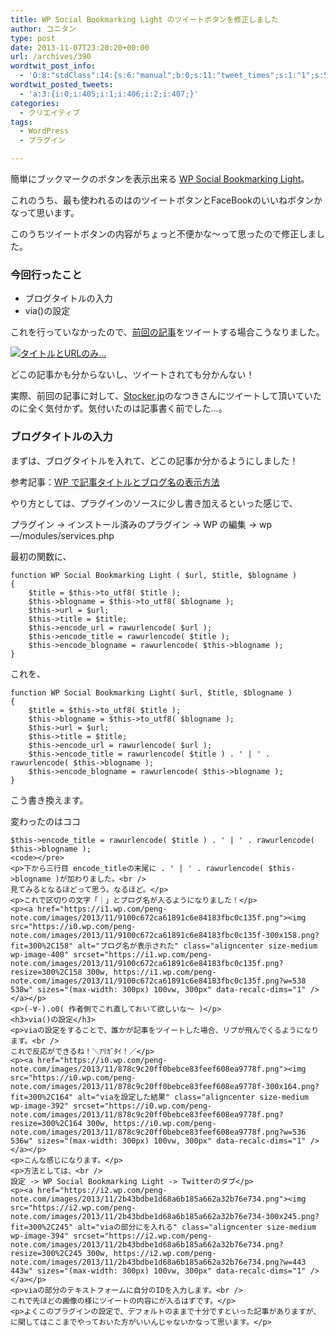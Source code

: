 ```yaml
---
title: WP Social Bookmarking Light のツイートボタンを修正しました
author: コニタン
type: post
date: 2013-11-07T23:20:20+00:00
url: /archives/390
wordtwit_post_info:
  - 'O:8:"stdClass":14:{s:6:"manual";b:0;s:11:"tweet_times";s:1:"1";s:5:"delay";s:2:"15";s:7:"enabled";s:1:"1";s:10:"separation";i:60;s:7:"version";s:5:"3.0.3";s:14:"tweet_template";b:0;s:6:"status";i:2;s:6:"result";a:0:{}s:13:"tweet_counter";i:4;s:13:"tweet_log_ids";a:3:{i:0;i:405;i:1;i:406;i:2;i:407;}s:9:"hash_tags";a:0:{}s:8:"accounts";a:1:{i:0;s:6:"skd_nw";}s:4:"text";s:122:"Blog更新  投稿:  Social Bookmarking Lightのツイートボタンの設定を見直した - http://tinyurl.com/ocn3r74";}'
wordtwit_posted_tweets:
  - 'a:3:{i:0;i:405;i:1;i:406;i:2;i:407;}'
categories:
  - クリエイティブ
tags:
  - WordPress
  - プラグイン

---
```

簡単にブックマークのボタンを表示出来る <a href="http://wordpress.org/plugins/wp---/" target="_blank">WP Social Bookmarking Light</a>。
  
これのうち、最も使われるのはのツイートボタンとFaceBookのいいねボタンかなって思います。

このうちツイートボタンの内容がちょっと不便かな～って思ったので修正しました。

<!--more-->

### 今回行ったこと

  * ブログタイトルの入力
  * via()の設定

これを行っていなかったので、<a href="http://peng-note.com/archives/374" target="_blank">前回の記事</a>をツイートする場合こうなりました。

[<img src="https://i1.wp.com/peng-note.com/images/2013/11/8cfcb82718c8ab960fa668866e49b329-300x170.png?fit=300%2C170" alt="タイトルとURLのみ…" class="aligncenter size-medium wp-image-401" srcset="https://i0.wp.com/peng-note.com/images/2013/11/8cfcb82718c8ab960fa668866e49b329.png?resize=300%2C170 300w, https://i0.wp.com/peng-note.com/images/2013/11/8cfcb82718c8ab960fa668866e49b329.png?w=544 544w" sizes="(max-width: 300px) 100vw, 300px" data-recalc-dims="1" />][1]

どこの記事かも分からないし、ツイートされても分かんない！
  
実際、前回の記事に対して、<a href="http://stocker.jp/" target="_blank">Stocker.jp</a>のなつきさんにツイートして頂いていたのに全く気付かず。気付いたのは記事書く前でした…。

### ブログタイトルの入力

まずは、ブログタイトルを入れて、どこの記事か分かるようにしました！

参考記事：<a href="http://gucciz03.com/twitibl-1311" target="_blank">WP で記事タイトルとブログ名の表示方法</a>

やり方としては、プラグインのソースに少し書き加えるといった感じで、
  
プラグイン -> インストール済みのプラグイン -> WP の編集 -> wp&#8212;/modules/services.php

最初の関数に、

    
    function WP Social Bookmarking Light ( $url, $title, $blogname )
    {
        $title = $this->to_utf8( $title );
        $this->blogname = $this->to_utf8( $blogname );
        $this->url = $url;
        $this->title = $title;
        $this->encode_url = rawurlencode( $url );
        $this->encode_title = rawurlencode( $title );
        $this->encode_blogname = rawurlencode( $this->blogname );
    }
    

これを、

    
    function WP Social Bookmarking Light( $url, $title, $blogname )
    {
        $title = $this->to_utf8( $title );
        $this->blogname = $this->to_utf8( $blogname );
        $this->url = $url;
        $this->title = $title;
        $this->encode_url = rawurlencode( $url );
        $this->encode_title = rawurlencode( $title ) . ' | ' . rawurlencode( $this->blogname );
        $this->encode_blogname = rawurlencode( $this->blogname );
    }
    

こう書き換えます。

変わったのはココ

    
    $this->encode_title = rawurlencode( $title ) . ' | ' . rawurlencode( $this->blogname );
    <code></pre>
    <p>下から三行目 encode_titleの末尾に . ' | ' . rawurlencode( $this->blogname )が加わりました。<br />
    見てみるとなるほどって思う。なるほど。</p>
    <p>これで区切りの文字「｜」とブログ名が入るようになりました！</p>
    <p><a href="https://i1.wp.com/peng-note.com/images/2013/11/9100c672ca61891c6e84183fbc0c135f.png"><img src="https://i0.wp.com/peng-note.com/images/2013/11/9100c672ca61891c6e84183fbc0c135f-300x158.png?fit=300%2C158" alt="ブログ名が表示された" class="aligncenter size-medium wp-image-400" srcset="https://i1.wp.com/peng-note.com/images/2013/11/9100c672ca61891c6e84183fbc0c135f.png?resize=300%2C158 300w, https://i1.wp.com/peng-note.com/images/2013/11/9100c672ca61891c6e84183fbc0c135f.png?w=538 538w" sizes="(max-width: 300px) 100vw, 300px" data-recalc-dims="1" /></a></p>
    <p>(-∀-).o0( 作者側でこれ直しておいて欲しいな〜 )</p>
    <h3>via()の設定</h3>
    <p>viaの設定をすることで、誰かが記事をツイートした場合、リプが飛んでくるようになります。<br />
    これで反応ができるね！＼ｱﾘｶﾞﾀｲ！／</p>
    <p><a href="https://i0.wp.com/peng-note.com/images/2013/11/878c9c20ff0bebce83feef608ea9778f.png"><img src="https://i0.wp.com/peng-note.com/images/2013/11/878c9c20ff0bebce83feef608ea9778f-300x164.png?fit=300%2C164" alt="viaを設定した結果" class="aligncenter size-medium wp-image-392" srcset="https://i0.wp.com/peng-note.com/images/2013/11/878c9c20ff0bebce83feef608ea9778f.png?resize=300%2C164 300w, https://i0.wp.com/peng-note.com/images/2013/11/878c9c20ff0bebce83feef608ea9778f.png?w=536 536w" sizes="(max-width: 300px) 100vw, 300px" data-recalc-dims="1" /></a></p>
    <p>こんな感じになります。</p>
    <p>方法としては、<br />
    設定 -> WP Social Bookmarking Light -> Twitterのタブ</p>
    <p><a href="https://i2.wp.com/peng-note.com/images/2013/11/2b43bdbe1d68a6b185a662a32b76e734.png"><img src="https://i2.wp.com/peng-note.com/images/2013/11/2b43bdbe1d68a6b185a662a32b76e734-300x245.png?fit=300%2C245" alt="viaの部分にを入れる" class="aligncenter size-medium wp-image-394" srcset="https://i2.wp.com/peng-note.com/images/2013/11/2b43bdbe1d68a6b185a662a32b76e734.png?resize=300%2C245 300w, https://i2.wp.com/peng-note.com/images/2013/11/2b43bdbe1d68a6b185a662a32b76e734.png?w=443 443w" sizes="(max-width: 300px) 100vw, 300px" data-recalc-dims="1" /></a></p>
    <p>viaの部分のテキストフォームに自分のIDを入力します。<br />
    これで先ほどの画像の様にツイートの内容にが入るはずです。</p>
    <p>よくこのプラグインの設定で、デフォルトのままで十分ですといった記事がありますが、に関してはここまでやっておいた方がいいんじゃないかなって思います。</p>

 [1]: https://i0.wp.com/peng-note.com/images/2013/11/8cfcb82718c8ab960fa668866e49b329.png